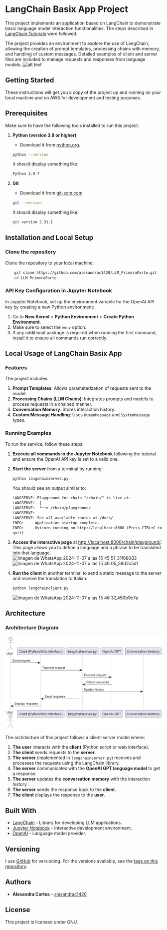 # LangChain Basix App Project

This project implements an application based on LangChain to demonstrate basic language model interaction functionalities. The steps described in [LangChain Tutorials](https://python.langchain.com/docs/tutorials/llm_chain/) were followed.


The project provides an environment to explore the use of LangChain, allowing the creation of prompt templates, processing chains with memory, and handling of custom messages. Detailed examples of client and server files are included to manage requests and responses from language models.
![alt text](pictures/Funcionamiento.gif)

## Getting Started

These instructions will get you a copy of the project up and running on your local machine and on AWS for development and testing purposes.

## Prerequisites

Make sure to have the following tools installed to run this project:

1. **Python (version 3.8 or higher)**
   - Download it from [python.org](https://www.python.org/downloads/).

   ```sh
   python --version
   ```
   It should display something like:

   ```sh
   Python 3.9.7
   ```

2. **Git**
   - Download it from [git-scm.com](https://git-scm.com/downloads).

   ```sh
   git --version
   ```
   It should display something like:

   ```sh
   git version 2.31.1
   ```

## Installation and Local Setup

### Clone the repository

Clone the repository to your local machine:

```bash
    git clone https://github.com/alexandrac1420/LLM_PrimeraParte.git
    cd LLM_PrimeraParte
```

### API Key Configuration in Jupyter Notebook

In Jupyter Notebook, set up the environment variable for the OpenAI API key by creating a new Python environment:
1. Go to **New Kernel** > **Python Environment** > **Create Python Environment**.
2. Make sure to select the `venv` option.
3. If any additional package is required when running the first command, install it to ensure all commands run correctly.

## Local Usage of LangChain Basix App

### Features

The project includes:

1. **Prompt Templates**: Allows parameterization of requests sent to the model.
2. **Processing Chains (LLM Chains)**: Integrates prompts and models to process requests in a chained manner.
3. **Conversation Memory**: Stores interaction history.
4. **Custom Message Handling**: Uses `HumanMessage` and `SystemMessage` types.

### Running Examples

To run the service, follow these steps:

1. **Execute all commands in the Jupyter Notebook** following the tutorial and ensure the OpenAI API key is set to a valid one.

2. **Start the server** from a terminal by running:

   ```bash
   python langchainserver.py
   ```

   You should see an output similar to:

   ```
   LANGSERVE: Playground for chain "/chain/" is live at:
   LANGSERVE:  │
   LANGSERVE:  └──> /chain/playground/
   LANGSERVE:
   LANGSERVE: See all available routes at /docs/
   INFO:     Application startup complete.
   INFO:     Uvicorn running on http://localhost:8000 (Press CTRL+C to quit)
   ```

3. **Access the interactive page** at [http://localhost:8000/chain/playground/](http://localhost:8000/chain/playground/). This page allows you to define a language and a phrase to be translated into that language.
   ![Imagen de WhatsApp 2024-11-07 a las 15 45 51_31f08083](https://github.com/user-attachments/assets/1dcd207f-9837-4d1d-b559-6280755cb752)
   ![Imagen de WhatsApp 2024-11-07 a las 15 46 05_58d2c5d1](https://github.com/user-attachments/assets/f4773a85-0f09-41ca-b773-611d01c5e85b)



5. **Run the client** in another terminal to send a static message to the server and receive the translation to Italian:

   ```bash
   python langchainclient.py
   ```
   ![Imagen de WhatsApp 2024-11-07 a las 15 46 37_450b9c7a](https://github.com/user-attachments/assets/eacdadcf-b588-4fd7-bce4-b298372bdf90)


## Architecture

### Architecture Diagram
![alt text](https://github.com/alexandrac1420/LLM_PrimeraParte/blob/master/pictures/Arquitectura.png)


The architecture of this project follows a client-server model where:

1. **The user** interacts with the **client** (Python script or web interface).
2. **The client** sends requests to the **server**.
3. **The server** (implemented in `langchainserver.py`) receives and processes the requests using the LangChain library.
4. **The server** communicates with the **OpenAI GPT language model** to get a response.
5. **The server** updates the **conversation memory** with the interaction history.
6. **The server** sends the response back to the **client**.
7. **The client** displays the response to the **user**.



## Built With

- [LangChain](https://langchain.com/) - Library for developing LLM applications.
- [Jupyter Notebook](https://jupyter.org/) - Interactive development environment.
- [OpenAI](https://openai.com/) - Language model provider.

## Versioning

I use [GitHub](https://github.com/) for versioning. For the versions available, see the [tags on this repository](https://github.com/alexandrac1420/LLM_PrimeraParte.git).

## Authors

- **Alexandra Cortes** - [alexandrac1420](https://github.com/alexandrac1420)

## License

This project is licensed under GNU.

